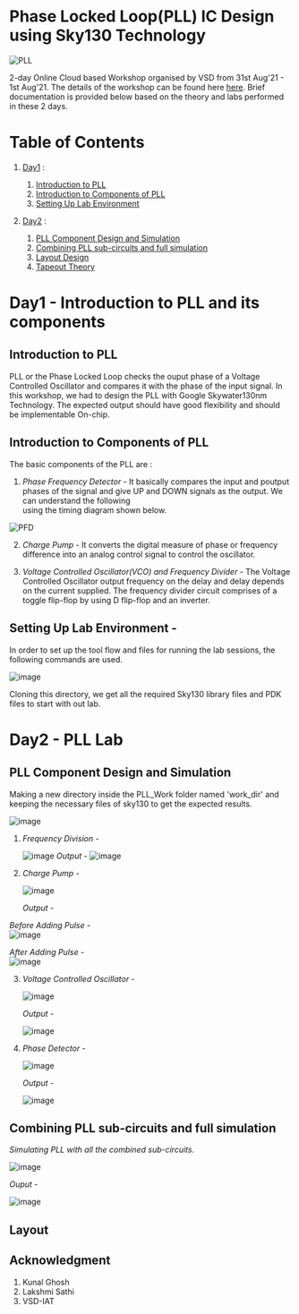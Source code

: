 # Phase Locked Loop(PLL) IC Design using Sky130 Technology

  ![PLL](https://user-images.githubusercontent.com/88245627/127762911-f0dce654-0948-4562-8e17-5ff6756ee7bc.png)

2-day Online Cloud based Workshop organised by VSD from 31st Aug'21 - 1st Aug'21. The details of the workshop can be found here [here](https://www.vlsisystemdesign.com/pll-design-using-sky130/). Brief documentation is provided below based on the theory and labs performed in these 2 days.

# Table of Contents
  1. [Day1](#Day1) : 
      1. [Introduction to PLL](#Introduction-to-PLL) 
      2. [Introduction to Components of PLL](#Introduction-to-Components-of-PLL)
      3. [Setting Up Lab Environment](#Setting-Up-Lab-Environment)
     
  2. [Day2](#Day2) :
      1. [PLL Component Design and Simulation](#PLL-Component-Design-and-Simulation)
      2. [Combining PLL sub-circuits and full simulation](#Combining-PLL-sub-circuits-and-full-simulation)
      3. [Layout Design](#Layout-Design)
      4. [Tapeout Theory](#Tapeout-Theory)

# Day1 - Introduction to PLL and its components

  ## Introduction to PLL 
  PLL or the Phase Locked Loop checks the ouput phase of a Voltage Controlled Oscillator and compares it with the phase of the input signal. In this workshop, we had to design the   PLL with Google Skywater130nm Technology. The expected output should have good flexibility and should be implementable On-chip.
  
  ## Introduction to Components of PLL 
  The basic components of the PLL are :
  
   1. *Phase Frequency Detector* - It basically compares the input and poutput phases of the signal and give UP and DOWN signals as the output. We can understand the following    
       using the timing diagram shown below.
       
   ![PFD](https://user-images.githubusercontent.com/88245627/127773983-c83f3529-64e8-4e8e-bff7-7b53572b1d35.JPG)
   
   2. *Charge Pump* - It converts the digital measure of phase or frequency difference into an analog control signal to control the oscillator.

   3. *Voltage Controlled Oscillator(VCO) and Frequency Divider* - The Voltage Controlled Oscillator output frequency on the delay and delay depends on the current supplied. The frequency divider circuit comprises of a toggle flip-flop by using D flip-flop and an inverter.

  ## Setting Up Lab Environment -
   In order to set up the tool flow and files for running the lab sessions, the following commands are used. 
      
   ![image](https://user-images.githubusercontent.com/88245627/127774221-16eb44f1-a29c-430b-86ab-75ebeb7a78fc.png)
   
   Cloning this directory, we get all the required Sky130 library files and PDK files to start with out lab.
  
  # Day2 - PLL Lab   
   
   ## PLL Component Design and Simulation
   
   Making a new directory inside the PLL_Work folder named 'work_dir' and keeping the necessary files of sky130 to get the expected results.
  
  ![image](https://user-images.githubusercontent.com/88245627/127774544-0e0b7381-4859-43ea-87f7-3cb3b749a120.png)

  1. *Frequency Division* -
      
      ![image](https://user-images.githubusercontent.com/88245627/127881560-2050d7b1-65a3-4961-8302-3fb76f44fa0d.png)
     *Output* - 
      ![image](https://user-images.githubusercontent.com/88245627/127774673-52487d2f-3ec4-4495-b20f-3e438a57662d.png)
      
   2. *Charge Pump* - 
      
      ![image](https://user-images.githubusercontent.com/88245627/127882766-221587fd-3284-4f1d-ac67-ef214845c8f9.png)
   
      *Output* - 
   
   *Before Adding Pulse* -           
   ![image](https://user-images.githubusercontent.com/88245627/127774776-e6a00743-72f6-42de-bf25-2276189442af.png)
   
   *After Adding Pulse* -      
   ![image](https://user-images.githubusercontent.com/88245627/127774805-9f4a64d6-a48c-437b-a481-a68ad872503e.png)
   
   3. *Voltage Controlled Oscillator* -

      ![image](https://user-images.githubusercontent.com/88245627/127774998-d7b1d119-ffe9-4690-90a9-2fb789559793.png)
      
      *Output* - 
      
      ![image](https://user-images.githubusercontent.com/88245627/127775019-202d34b9-cfa9-4f18-abd8-0b2689eb982b.png)
      
   4. *Phase Detector* - 

      ![image](https://user-images.githubusercontent.com/88245627/127882908-40fc1d4d-7372-423b-86a6-e3c4b1c5f1e0.png)
      
      *Output* - 
      
      ![image](https://user-images.githubusercontent.com/88245627/127775144-6f2da6bb-2901-4d67-9d90-34399e2b2b62.png)
      
   ## Combining PLL sub-circuits and full simulation
  
   *Simulating PLL with all the combined sub-circuits.*
  
   ![image](https://user-images.githubusercontent.com/88245627/127883536-6e505f70-3f51-43b3-bf3b-b5d306327f15.png)
   
   *Ouput* - 
   
   ![image](https://user-images.githubusercontent.com/88245627/127775225-8abcaece-4949-4502-bdc6-560fc270db00.png)
   
   ## Layout
   
   


      
      
      
      
      
      
   ## Acknowledgment
   
   1. Kunal Ghosh
   2. Lakshmi Sathi
   3. VSD-IAT







      
      
      

     

  
  
  


